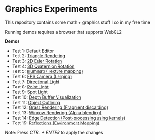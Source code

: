 # Graphics Experiments

This repository contains some math + graphics stuff I do in my free time

Running demos requires a browser that supports WebGL2

**Demos**

* Test 1: [Default Editor](https://omarhuseynov011.github.io/GraphicsExperiments/Default/)
* Test 2: [Triangle Rendering](https://omarhuseynov011.github.io/GraphicsExperiments/Triangle/)
* Test 3: [2D Euler Rotation](https://omarhuseynov011.github.io/GraphicsExperiments/EulerRotation/)
* Test 4: [3D Quaternion Rotation](https://omarhuseynov011.github.io/GraphicsExperiments/QuatRotation/)
* Test 5: [Illuminati (Texture mapping)](https://omarhuseynov011.github.io/GraphicsExperiments/Illuminati/)
* Test 6: [FPS Camera (Lerping)](https://omarhuseynov011.github.io/GraphicsExperiments/FPSCamera/)
* Test 7: [Directional Light](https://omarhuseynov011.github.io/GraphicsExperiments/Lighting/)
* Test 8: [Point Light](https://omarhuseynov011.github.io/GraphicsExperiments/PointLighting/)
* Test 9: [Spot Light](https://omarhuseynov011.github.io/GraphicsExperiments/SpotLight/)
* Test 10: [Depth Buffer Visualization](https://omarhuseynov011.github.io/GraphicsExperiments/Depth/)
* Test 11: [Object Outlining](https://omarhuseynov011.github.io/GraphicsExperiments/Stencil/)
* Test 12: [Grass Rendering (Fragment discarding)](https://omarhuseynov011.github.io/GraphicsExperiments/Grass/)
* Test 13: [Window Rendering (Alpha blending)](https://omarhuseynov011.github.io/GraphicsExperiments/Windows/)
* Test 14: [Edge Detection (Post-processing using kernels)](https://omarhuseynov011.github.io/GraphicsExperiments/PostProcess/)
* Test 15: [Reflections (Environment Mapping)](https://omarhuseynov011.github.io/GraphicsExperiments/SkyBox/)

Note: Press _CTRL + ENTER_ to apply the changes
